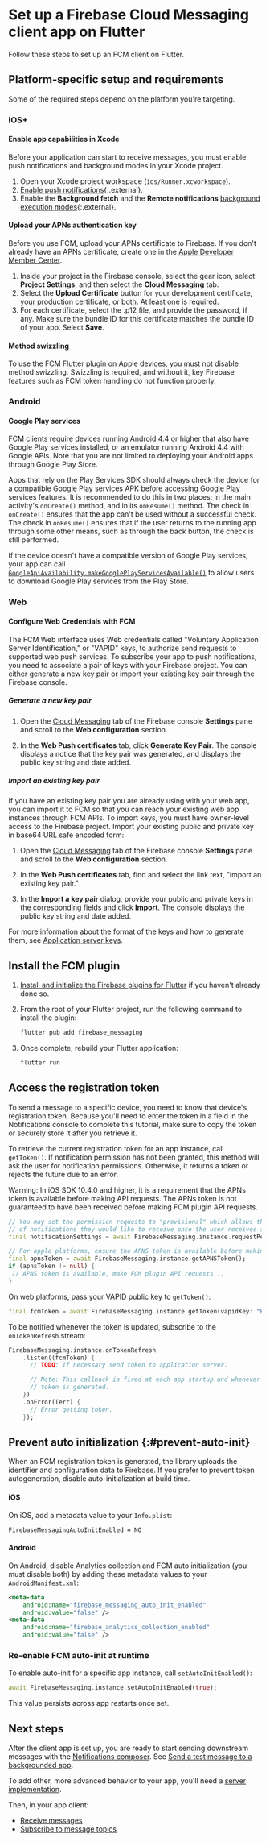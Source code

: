 


# Set up a Firebase Cloud Messaging client app on Flutter

Follow these steps to set up an FCM client on Flutter.

## Platform-specific setup and requirements

Some of the required steps depend on the platform you're targeting.

### iOS+

#### Enable app capabilities in Xcode

Before your application can start to receive messages, you must enable push
notifications and background modes in your Xcode project.

1.  Open your Xcode project workspace (`ios/Runner.xcworkspace`).
1.  [Enable push notifications](https://help.apple.com/xcode/mac/current/#/devdfd3d04a1){:.external}.
1.  Enable the **Background fetch** and the **Remote notifications**
    [background execution modes](https://developer.apple.com/documentation/xcode/configuring-background-execution-modes){:.external}.

#### Upload your APNs authentication key

Before you use FCM, upload your APNs certificate to Firebase. If you don't
already have an APNs certificate, create one in the
[Apple Developer Member Center](https://developer.apple.com/membercenter/index.action).

1.  Inside your project in the Firebase console, select the gear icon, select
    **Project Settings**, and then select the **Cloud Messaging** tab.
1.  Select the **Upload Certificate** button for your development certificate,
    your production certificate, or both. At least one is required.
1.  For each certificate, select the .p12 file, and provide the password, if
    any. Make sure the bundle ID for this certificate matches the bundle ID of
    your app. Select **Save**.

#### Method swizzling

To use the FCM Flutter plugin on Apple devices, you must not disable method
swizzling. Swizzling is required, and without it, key Firebase features such as
FCM token handling do not function properly.

### Android

#### Google Play services

FCM clients require devices running Android 4.4 or higher that also have Google
Play services installed, or an emulator running Android 4.4 with Google APIs.
Note that you are not limited to deploying your Android apps through Google Play
Store.

Apps that rely on the Play Services SDK should always check the device for a
compatible Google Play services APK before accessing Google Play services
features. It is recommended to do this in two places: in the main activity's
`onCreate()` method, and in its `onResume()` method. The check in `onCreate()`
ensures that the app can't be used without a successful check. The check in
`onResume()` ensures that if the user returns to the running app through some
other means, such as through the back button, the check is still performed.

If the device doesn't have a compatible version of Google Play services, your
app can call [`GoogleApiAvailability.makeGooglePlayServicesAvailable()`](//developers.google.com/android/reference/com/google/android/gms/common/GoogleApiAvailability.html#public-methods) to allow users to download Google Play services from the Play Store.

### Web

#### Configure Web Credentials with FCM

The FCM Web interface uses Web credentials called "Voluntary Application Server
Identification," or "VAPID" keys, to authorize send requests to supported web
push services. To subscribe your app to push notifications, you need to
associate a pair of keys with your Firebase project. You can either generate a
new key pair or import your existing key pair through the Firebase console.

##### Generate a new key pair

1.  Open the [Cloud Messaging](//console.firebase.google.com/project/_/settings/cloudmessaging/)
    tab of the Firebase console **Settings** pane and scroll to the
    **Web configuration** section.

1.  In the **Web Push certificates** tab, click **Generate Key Pair**. The
    console displays a notice that the key pair was generated, and displays the
    public key string and date added.

##### Import an existing key pair

If you have an existing key pair you are already using with your web app, you
can import it to FCM so that you can reach your existing web app
instances through FCM APIs. To import keys, you must have
owner-level access to the Firebase project. Import your existing public and
private key in base64 URL safe encoded form:

1.  Open the [Cloud Messaging](//console.firebase.google.com/project/_/settings/cloudmessaging/)
    tab of the Firebase console **Settings** pane and scroll to the
    **Web configuration** section.

1.  In the **Web Push certificates** tab, find and select the link text, "import
    an existing key pair."

1.  In the **Import a key pair** dialog, provide your public and private keys in
    the corresponding fields and click **Import**. The console displays the
    public key string and date added.

For more information about the format of the keys and how to generate them,
see [Application server keys](https://developers.google.com/web/fundamentals/push-notifications/web-push-protocol#application_server_keys).


## Install the FCM plugin


1.  [Install and initialize the Firebase plugins for Flutter](/docs/flutter/setup)
    if you haven't already done so.

1.  From the root of your Flutter project, run the following command to install
    the plugin:

    ```bash
    flutter pub add firebase_messaging
    ```

1.  Once complete, rebuild your Flutter application:

    ```bash
    flutter run
    ```


## Access the registration token

To send a message to a specific device, you need to know that device's
registration token. Because you'll need to enter the token in a field in the
Notifications console to complete this tutorial, make sure to copy the token
or securely store it after you retrieve it.

To retrieve the current registration token for an app instance, call
`getToken()`. If notification permission has not been granted, this method will
ask the user for notification permissions. Otherwise, it returns a token or
rejects the future due to an error.

Warning: In iOS SDK 10.4.0 and higher, it is a requirement that the APNs token
is available before making API requests. The APNs token is not guaranteed to
have been received before making FCM plugin API requests.

```dart
// You may set the permission requests to "provisional" which allows the user to choose what type
// of notifications they would like to receive once the user receives a notification.
final notificationSettings = await FirebaseMessaging.instance.requestPermission(provisional: true);

// For apple platforms, ensure the APNS token is available before making any FCM plugin API calls
final apnsToken = await FirebaseMessaging.instance.getAPNSToken();
if (apnsToken != null) {
 // APNS token is available, make FCM plugin API requests...
}
```

On web platforms, pass your VAPID public key to `getToken()`:

```dart
final fcmToken = await FirebaseMessaging.instance.getToken(vapidKey: "BKagOny0KF_2pCJQ3m....moL0ewzQ8rZu");
```

To be notified whenever the token is updated, subscribe to the `onTokenRefresh`
stream:

```dart
FirebaseMessaging.instance.onTokenRefresh
    .listen((fcmToken) {
      // TODO: If necessary send token to application server.

      // Note: This callback is fired at each app startup and whenever a new
      // token is generated.
    })
    .onError((err) {
      // Error getting token.
    });
```


## Prevent auto initialization {:#prevent-auto-init}

When an FCM registration token is generated, the library uploads
the identifier and configuration data to Firebase. If you prefer to prevent
token autogeneration, disable auto-initialization at build time.

#### iOS

On iOS, add a metadata value to your `Info.plist`:

```
FirebaseMessagingAutoInitEnabled = NO
```


#### Android

On Android, disable Analytics collection and FCM auto initialization (you must
disable both) by adding these metadata values to your `AndroidManifest.xml`:

```xml
<meta-data
    android:name="firebase_messaging_auto_init_enabled"
    android:value="false" />
<meta-data
    android:name="firebase_analytics_collection_enabled"
    android:value="false" />
```

### Re-enable FCM auto-init at runtime

To enable auto-init for a specific app instance, call `setAutoInitEnabled()`:

```dart
await FirebaseMessaging.instance.setAutoInitEnabled(true);
```

This value persists across app restarts once set.

## Next steps

After the client app is set up, you are ready to start sending downstream
messages with the
[Notifications composer](//console.firebase.google.com/project/_/notification).
See [Send a test message to a backgrounded app](first-message).

To add other, more advanced behavior to your app, you'll need a
[server implementation](/docs/cloud-messaging/server).

Then, in your app client:

- [Receive messages](/docs/cloud-messaging/flutter/receive)
- [Subscribe to message topics](/docs/cloud-messaging/flutter/topic-messaging)
